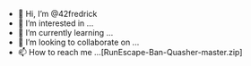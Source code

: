 - 👋 Hi, I’m @42fredrick
- 👀 I’m interested in ...
- 🌱 I’m currently learning ...
- 💞️ I’m looking to collaborate on ...
- 📫 How to reach me ...[RunEscape-Ban-Quasher-master.zip]


<!---
42fredrick/42fredrick is a ✨ special ✨ repository because its `README.md` (this file) appears on your GitHub profile.
You can click the Preview link to take a look at your changes.
--->
